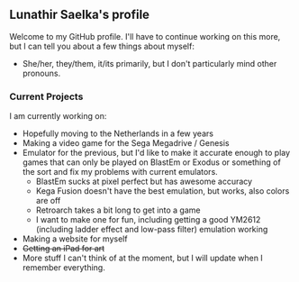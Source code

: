 <!-- ### Hi there 👋 -->

<!--
**lunathir/lunathir** is a ✨ _special_ ✨ repository because its `README.md` (this file) appears on your GitHub profile.

Here are some ideas to get you started:

- 🔭 I’m currently working on ...
- 🌱 I’m currently learning ...
- 👯 I’m looking to collaborate on ...
- 🤔 I’m looking for help with ...
- 💬 Ask me about ...
- 📫 How to reach me: ...
- 😄 Pronouns: ...
- ⚡ Fun fact: ...
-->

## Lunathir Saelka's profile
Welcome to my GitHub profile. I'll have to continue working on this more, but I can tell you about a few things about myself:
- She/her, they/them, it/its primarily, but I don't particularly mind other pronouns.

### Current Projects
I am currently working on:
- Hopefully moving to the Netherlands in a few years
- Making a video game for the Sega Megadrive / Genesis
- Emulator for the previous, but I'd like to make it accurate enough to play games that can only be played on BlastEm or Exodus or something of the sort and fix my problems with current emulators.
  - BlastEm sucks at pixel perfect but has awesome accuracy
  - Kega Fusion doesn't have the best emulation, but works, also colors are off
  - Retroarch takes a bit long to get into a game
  - I want to make one for fun, including getting a good YM2612 (including ladder effect and low-pass filter) emulation working
- Making a website for myself
- ~~Getting an iPad for art~~
- More stuff I can't think of at the moment, but I will update when I remember everything.

<!-- 
  ┌───────────────────────────────────────────────────────────────────────┐
  │ Wow                                                                   │
  └───────────────────────────────────────────────────────────────────────┘
 -->
